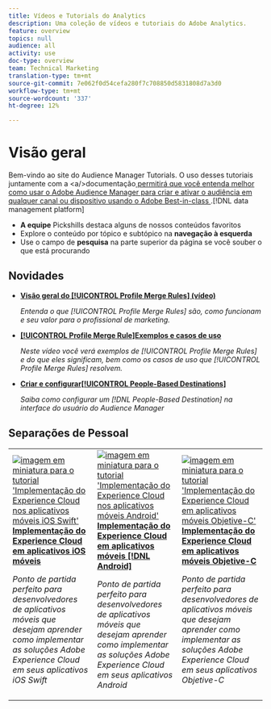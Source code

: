 ```yaml
---
title: Vídeos e Tutorials do Analytics
description: Uma coleção de vídeos e tutoriais do Adobe Analytics.
feature: overview
topics: null
audience: all
activity: use
doc-type: overview
team: Technical Marketing
translation-type: tm+mt
source-git-commit: 7e062f0d54cefa280f7c708850d5831808d7a3d0
workflow-type: tm+mt
source-wordcount: '337'
ht-degree: 12%

---
```



# Visão geral

Bem-vindo ao site do Audience Manager Tutorials.  O uso desses tutoriais juntamente com a &lt;a/>documentação[ permitirá que você entenda melhor como usar o Adobe Audience Manager para criar e ativar o audiência em qualquer canal ou dispositivo usando o Adobe Best-in-class ](https://experienceleague.adobe.com/docs/audience-manager/user-guide/aam-home.html).[!DNL data management platform]

* **A equipe** Pickshills destaca alguns de nossos conteúdos favoritos
* Explore o conteúdo por tópico e subtópico na **navegação à esquerda**
* Use o campo de **pesquisa** na parte superior da página se você souber o que está procurando

## Novidades

* **[Visão geral do  [!UICONTROL Profile Merge Rules] (vídeo)](build-and-manage-audiences/profile-merge/overview-of-profile-merge-rules.md)**

   *Entenda o que  [!UICONTROL Profile Merge Rules] são, como funcionam e seu valor para o profissional de marketing.*

* **[[!UICONTROL Profile Merge Rule]Exemplos e casos de uso](build-and-manage-audiences/profile-merge/profile-merge-rule-examples-and-use-cases.md)**

   *Neste vídeo você verá exemplos de  [!UICONTROL Profile Merge Rules] e do que eles significam, bem como os casos de uso que  [!UICONTROL Profile Merge Rules] resolvem.*

* **[Criar e configurar[!UICONTROL People-Based Destinations]](data-activation/people-based-destinations/create-and-configure-people-based-destinations.md)**

   *Saiba como configurar um  [!DNL People-Based Destination] na interface do usuário do Audience Manager*

## Separações de Pessoal

<table>
<tr>
  <td>
    <a href="https://docs.adobe.com/content/help/en/experience-cloud/implementing-in-mobile-ios-swift-apps-with-launch/index.html">
      <img alt="imagem em miniatura para o tutorial 'Implementação do Experience Cloud nos aplicativos móveis iOS Swift'" src="assets/thumb_swift.png" />
    </a>
    <div>
      <a href="https://docs.adobe.com/content/help/en/experience-cloud/implementing-in-mobile-ios-swift-apps-with-launch/index.html">
    <strong>Implementação do Experience Cloud em aplicativos iOS móveis</strong>
    </a>
    </div>
    <p>
    <em>Ponto de partida perfeito para desenvolvedores de aplicativos móveis que desejam aprender como implementar as soluções Adobe Experience Cloud em seus aplicativos iOS Swift</em>
    <p>
  </td>
  <td>
    <a href="https://docs.adobe.com/content/help/en/experience-cloud/implementing-in-mobile-android-apps-with-launch/index.html">
      <img alt="imagem em miniatura para o tutorial 'Implementação do Experience Cloud nos aplicativos móveis Android'" src="assets/thumb_android.png" />
    </a>
    <div>
      <a href="https://docs.adobe.com/content/help/en/experience-cloud/implementing-in-mobile-android-apps-with-launch/index.html">
    <strong>Implementação do Experience Cloud em aplicativos móveis [!DNL Android]</strong>
    </a>
    </div>
    <p>
    <em>Ponto de partida perfeito para desenvolvedores de aplicativos móveis que desejam aprender como implementar as soluções Adobe Experience Cloud em seus aplicativos Android</em>
    <p>
  </td>
  <td>
    <a href="https://docs.adobe.com/content/help/en/experience-cloud/implementing-in-mobile-ios-objective-c-apps-with-launch/index.html">
      <img alt="imagem em miniatura para o tutorial 'Implementação do Experience Cloud em aplicativos móveis Objetive-C'" src="assets/thumb_objective_c.png" />
    </a>
    <div>
      <a href="https://docs.adobe.com/content/help/en/experience-cloud/implementing-in-mobile-ios-objective-c-apps-with-launch/index.html">
    <strong>Implementação do Experience Cloud em aplicativos móveis Objetive-C</strong>
    </a>
    </div>
    <p>
    <em>Ponto de partida perfeito para desenvolvedores de aplicativos móveis que desejam aprender como implementar as soluções Adobe Experience Cloud em seus aplicativos Objetive-C</em>
    <p>
  </td>
</tr>
</table>

